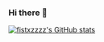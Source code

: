 ### Hi there 👋

[![fistxzzzz's GitHub stats](https://github-readme-stats.vercel.app/api?username=fistxzzzz)](https://github.com/anuraghazra/github-readme-stats)
